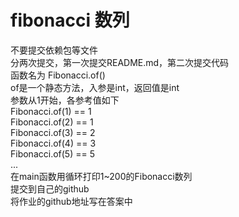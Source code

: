 # fibonacci 数列
不要提交依赖包等文件<br>
分两次提交，第一次提交README.md，第二次提交代码<br>
函数名为 Fibonacci.of()<br>
of是一个静态方法，入参是int，返回值是int<br>
参数从1开始，各参考值如下<br>
Fibonacci.of(1) == 1<br>
Fibonacci.of(2) == 1<br>
Fibonacci.of(3) == 2<br>
Fibonacci.of(4) == 3<br>
Fibonacci.of(5) == 5<br>
...<br>
在main函数用循环打印1~200的Fibonacci数列<br>
提交到自己的github<br>
将作业的github地址写在答案中<br>